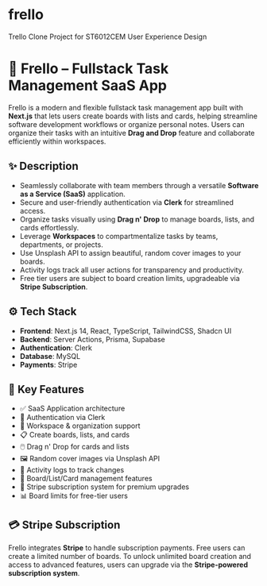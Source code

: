# frello
Trello Clone Project for ST6012CEM User Experience Design

# 🧠 Frello – Fullstack Task Management SaaS App

Frello is a modern and flexible fullstack task management app built with **Next.js** that lets users create boards with lists and cards, helping streamline software development workflows or organize personal notes. Users can organize their tasks with an intuitive **Drag and Drop** feature and collaborate efficiently within workspaces.

## ✨ Description

- Seamlessly collaborate with team members through a versatile **Software as a Service (SaaS)** application.
- Secure and user-friendly authentication via **Clerk** for streamlined access.
- Organize tasks visually using **Drag n' Drop** to manage boards, lists, and cards effortlessly.
- Leverage **Workspaces** to compartmentalize tasks by teams, departments, or projects.
- Use Unsplash API to assign beautiful, random cover images to your boards.
- Activity logs track all user actions for transparency and productivity.
- Free tier users are subject to board creation limits, upgradeable via **Stripe Subscription**.

## ⚙️ Tech Stack

- **Frontend**: Next.js 14, React, TypeScript, TailwindCSS, Shadcn UI
- **Backend**: Server Actions, Prisma, Supabase
- **Authentication**: Clerk
- **Database**: MySQL
- **Payments**: Stripe

## 🚀 Key Features

- ✅ SaaS Application architecture
- 🔐 Authentication via Clerk
- 🏢 Workspace & organization support
- 📋 Create boards, lists, and cards
- 🖱️ Drag n' Drop for cards and lists
- 🖼️ Random cover images via Unsplash API
- 📜 Activity logs to track changes
- 🔧 Board/List/Card management features
- 💸 Stripe subscription system for premium upgrades
- 📊 Board limits for free-tier users

## 💳 Stripe Subscription

Frello integrates **Stripe** to handle subscription payments. Free users can create a limited number of boards. To unlock unlimited board creation and access to advanced features, users can upgrade via the **Stripe-powered subscription system**.
